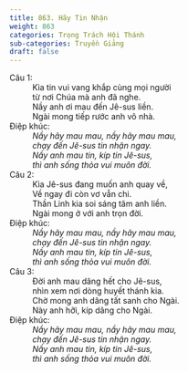 ```yaml
---
title: 863. Hãy Tin Nhận
weight: 863
categories: Trọng Trách Hội Thánh
sub-categories: Truyền Giảng
draft: false
---
```

<dl><dt>Câu 1:</dt><dd data-verse="1">Kìa tin vui vang khắp cùng mọi người <br/>từ nơi Chúa mà anh đã nghe. <br/>Nầy anh ơi mau đến Jê-sus liền. <br/>Ngài mong tiếp rước anh vô nhà. </dd><dt>Điệp khúc:</dt><dd data-chorus="1"><em>Nầy hãy mau mau, nầy hãy mau mau, <br/>chạy đến Jê-sus tin nhận ngay. <br/>Nầy anh mau tin, kíp tin Jê-sus, <br/>thì anh sống thỏa vui muôn đời. </em></dd><dt>Câu 2:</dt><dd data-verse="2">Kìa Jê-sus đang muốn anh quay về, <br/>Về ngay đi còn vơ vẫn chi. <br/>Thần Linh kia soi sáng tâm anh liền. <br/>Ngài mong ở với anh trọn đời. </dd><dt>Điệp khúc:</dt><dd data-chorus="1"><em>Nầy hãy mau mau, nầy hãy mau mau, <br/>chạy đến Jê-sus tin nhận ngay. <br/>Nầy anh mau tin, kíp tin Jê-sus, <br/>thì anh sống thỏa vui muôn đời. </em></dd><dt>Câu 3:</dt><dd data-verse="3">Ðời anh mau dâng hết cho Jê-sus, <br/>nhìn xem nơi dòng huyết thánh kia. <br/>Chờ mong anh dâng tất sanh cho Ngài. <br/>Này anh hỡi, kíp dâng cho Ngài. </dd><dt>Điệp khúc:</dt><dd data-chorus="1"><em>Nầy hãy mau mau, nầy hãy mau mau, <br/>chạy đến Jê-sus tin nhận ngay. <br/>Nầy anh mau tin, kíp tin Jê-sus, <br/>thì anh sống thỏa vui muôn đời. </em></dd></dl>